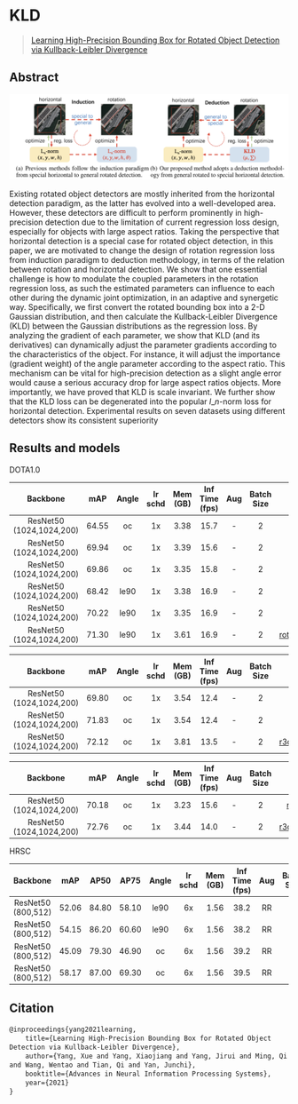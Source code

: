 # KLD

> [Learning High-Precision Bounding Box for Rotated Object Detection via Kullback-Leibler Divergence](https://arxiv.org/pdf/2106.01883.pdf)

<!-- [ALGORITHM] -->

## Abstract

<div align=center>
<img src="https://raw.githubusercontent.com/zytx121/image-host/main/imgs/kld.png" width="800"/>
</div>

Existing rotated object detectors are mostly inherited from the horizontal detection paradigm, as the latter has evolved into a well-developed area. However, these detectors are difficult to perform prominently in high-precision detection due to the limitation of current regression loss design, especially for objects with large aspect ratios. Taking the perspective that horizontal detection is a special case for rotated object detection, in this paper, we are motivated to change the design of rotation regression loss from induction paradigm to deduction methodology, in terms of the relation between rotation and horizontal detection. We show that one essential challenge is how to modulate the coupled parameters in the rotation regression loss, as such the estimated parameters can influence to each other during the dynamic joint optimization, in an adaptive and synergetic way. Specifically, we first convert the rotated bounding box into a 2-D Gaussian distribution, and then calculate the Kullback-Leibler Divergence (KLD) between the Gaussian distributions as the regression loss. By analyzing the gradient of each parameter, we show that KLD (and its derivatives) can dynamically adjust the parameter gradients according to the characteristics of the object. For instance, it will adjust the importance (gradient weight) of the angle parameter according to the aspect ratio. This mechanism can be vital for high-precision detection as a slight angle error would cause a serious accuracy drop for large aspect ratios objects. More importantly, we have proved that KLD is scale invariant. We further show that the KLD loss can be degenerated into the popular $l\_{n}$-norm loss for horizontal detection. Experimental results on seven datasets using different detectors show its consistent superiority

## Results and models

DOTA1.0

|         Backbone         |  mAP  | Angle | lr schd | Mem (GB) | Inf Time (fps) | Aug | Batch Size |                                                             Configs                                                             |                                                                                                                                                                                                    Download                                                                                                                                                                                                    |
| :----------------------: | :---: | :---: | :-----: | :------: | :------------: | :-: | :--------: | :-----------------------------------------------------------------------------------------------------------------------------: | :------------------------------------------------------------------------------------------------------------------------------------------------------------------------------------------------------------------------------------------------------------------------------------------------------------------------------------------------------------------------------------------------------------: |
| ResNet50 (1024,1024,200) | 64.55 |  oc   |   1x    |   3.38   |      15.7      |  -  |     2      |          [rotated_retinanet_hbb_r50_fpn_1x_dota_oc](../rotated_retinanet/rotated_retinanet_hbb_r50_fpn_1x_dota_oc.py)           |                         [model](https://download.openmmlab.com/mmrotate/v0.1.0/rotated_retinanet/rotated_retinanet_hbb_r50_fpn_1x_dota_oc/rotated_retinanet_hbb_r50_fpn_1x_dota_oc-e8a7c7df.pth) \| [log](https://download.openmmlab.com/mmrotate/v0.1.0/rotated_retinanet/rotated_retinanet_hbb_r50_fpn_1x_dota_oc/rotated_retinanet_hbb_r50_fpn_1x_dota_oc_20220121_095315.log.json)                         |
| ResNet50 (1024,1024,200) | 69.94 |  oc   |   1x    |   3.39   |      15.6      |  -  |     2      |                [rotated_retinanet_hbb_kld_r50_fpn_1x_dota_oc](./rotated_retinanet_hbb_kld_r50_fpn_1x_dota_oc.py)                |                               [model](https://download.openmmlab.com/mmrotate/v0.1.0/kld/rotated_retinanet_hbb_kld_r50_fpn_1x_dota_oc/rotated_retinanet_hbb_kld_r50_fpn_1x_dota_oc-49c1f937.pth) \| [log](https://download.openmmlab.com/mmrotate/v0.1.0/kld/rotated_retinanet_hbb_kld_r50_fpn_1x_dota_oc/rotated_retinanet_hbb_kld_r50_fpn_1x_dota_oc_20220125_201832.log.json)                               |
| ResNet50 (1024,1024,200) | 69.86 |  oc   |   1x    |   3.35   |      15.8      |  -  |     2      |         [rotated_retinanet_hbb_kld_stable_r50_fpn_1x_dota_oc](./rotated_retinanet_hbb_kld_stable_r50_fpn_1x_dota_oc.py)         |                 [model](https://download.openmmlab.com/mmrotate/v0.1.0/kld/rotated_retinanet_hbb_kld_stable_r50_fpn_1x_dota_oc/rotated_retinanet_hbb_kld_stable_r50_fpn_1x_dota_oc-92a76443.pth) \| [log](https://download.openmmlab.com/mmrotate/v0.1.0/kld/rotated_retinanet_hbb_kld_stable_r50_fpn_1x_dota_oc/rotated_retinanet_hbb_kld_stable_r50_fpn_1x_dota_oc_20220403_120631.log.json)                 |
| ResNet50 (1024,1024,200) | 68.42 | le90  |   1x    |   3.38   |      16.9      |  -  |     2      |        [rotated_retinanet_obb_r50_fpn_1x_dota_le90](../rotated_retinanet/rotated_retinanet_obb_r50_fpn_1x_dota_le90.py)         |                     [model](https://download.openmmlab.com/mmrotate/v0.1.0/rotated_retinanet/rotated_retinanet_obb_r50_fpn_1x_dota_le90/rotated_retinanet_obb_r50_fpn_1x_dota_le90-c0097bc4.pth) \| [log](https://download.openmmlab.com/mmrotate/v0.1.0/rotated_retinanet/rotated_retinanet_obb_r50_fpn_1x_dota_le90/rotated_retinanet_obb_r50_fpn_1x_dota_le90_20220128_130740.log.json)                     |
| ResNet50 (1024,1024,200) | 70.22 | le90  |   1x    |   3.35   |      16.9      |  -  |     2      |       [rotated_retinanet_obb_kld_stable_r50_fpn_1x_dota_le90](./rotated_retinanet_obb_kld_stable_r50_fpn_1x_dota_le90.py)       |             [model](https://download.openmmlab.com/mmrotate/v0.1.0/kld/rotated_retinanet_obb_kld_stable_r50_fpn_1x_dota_le90/rotated_retinanet_obb_kld_stable_r50_fpn_1x_dota_le90-31193e00.pth) \| [log](https://download.openmmlab.com/mmrotate/v0.1.0/kld/rotated_retinanet_obb_kld_stable_r50_fpn_1x_dota_le90/rotated_retinanet_obb_kld_stable_r50_fpn_1x_dota_le90_20220402_225531.log.json)             |
| ResNet50 (1024,1024,200) | 71.30 | le90  |   1x    |   3.61   |      16.9      |  -  |     2      | [rotated_retinanet_obb_kld_stable_r50_adamw_fpn_1x_dota_le90](./rotated_retinanet_obb_kld_stable_r50_adamw_fpn_1x_dota_le90.py) | [model](https://download.openmmlab.com/mmrotate/v0.1.0/kld/rotated_retinanet_obb_kld_stable_r50_adamw_fpn_1x_dota_le90/rotated_retinanet_obb_kld_stable_r50_adamw_fpn_1x_dota_le90-474d9955.pth) \| [log](https://download.openmmlab.com/mmrotate/v0.1.0/kld/rotated_retinanet_obb_kld_stable_r50_adamw_fpn_1x_dota_le90/rotated_retinanet_obb_kld_stable_r50_adamw_fpn_1x_dota_le90_20220608_003758.log.json) |

|         Backbone         |  mAP  | Angle | lr schd | Mem (GB) | Inf Time (fps) | Aug | Batch Size |                                     Configs                                     |                                                                                                                                                    Download                                                                                                                                                    |
| :----------------------: | :---: | :---: | :-----: | :------: | :------------: | :-: | :--------: | :-----------------------------------------------------------------------------: | :------------------------------------------------------------------------------------------------------------------------------------------------------------------------------------------------------------------------------------------------------------------------------------------------------------: |
| ResNet50 (1024,1024,200) | 69.80 |  oc   |   1x    |   3.54   |      12.4      |  -  |     2      |        [r3det_r50_fpn_1x_dota_oc](../r3det/r3det_r50_fpn_1x_dota_oc.py)         |                     [model](https://download.openmmlab.com/mmrotate/v0.1.0/r3det/r3det_r50_fpn_1x_dota_oc/r3det_r50_fpn_1x_dota_oc-b1fb045c.pth) \| [log](https://download.openmmlab.com/mmrotate/v0.1.0/r3det/r3det_r50_fpn_1x_dota_oc/r3det_r50_fpn_1x_dota_oc_20220126_191226.log.json)                     |
| ResNet50 (1024,1024,200) | 71.83 |  oc   |   1x    |   3.54   |      12.4      |  -  |     2      |        [r3det_kld_r50_fpn_1x_dota_oc](./r3det_kld_r50_fpn_1x_dota_oc.py)        |               [model](https://download.openmmlab.com/mmrotate/v0.1.0/kld/r3det_kld_r50_fpn_1x_dota_oc/r3det_kld_r50_fpn_1x_dota_oc-31866226.pth) \| [log](https://download.openmmlab.com/mmrotate/v0.1.0/kld/r3det_kld_r50_fpn_1x_dota_oc/r3det_kld_r50_fpn_1x_dota_oc_20220210_114049.log.json)               |
| ResNet50 (1024,1024,200) | 72.12 |  oc   |   1x    |   3.81   |      13.5      |  -  |     2      | [r3det_kld_stable_r50_fpn_1x_dota_oc](./r3det_kld_stable_r50_fpn_1x_dota_oc.py) | [model](https://download.openmmlab.com/mmrotate/v0.1.0/kld/r3det_kld_stable_r50_fpn_1x_dota_oc/r3det_kld_stable_r50_fpn_1x_dota_oc-e011059d.pth) \| [log](https://download.openmmlab.com/mmrotate/v0.1.0/kld/r3det_kld_stable_r50_fpn_1x_dota_oc/r3det_kld_stable_r50_fpn_1x_dota_oc_20220402_225905.log.json) |

|         Backbone         |  mAP  | Angle | lr schd | Mem (GB) | Inf Time (fps) | Aug | Batch Size |                                   Configs                                   |                                                                                                                                                Download                                                                                                                                                |
| :----------------------: | :---: | :---: | :-----: | :------: | :------------: | :-: | :--------: | :-------------------------------------------------------------------------: | :----------------------------------------------------------------------------------------------------------------------------------------------------------------------------------------------------------------------------------------------------------------------------------------------------: |
| ResNet50 (1024,1024,200) | 70.18 |  oc   |   1x    |   3.23   |      15.6      |  -  |     2      | [r3det_tiny_r50_fpn_1x_dota_oc](../r3det/r3det_tiny_r50_fpn_1x_dota_oc.py)  |       [model](https://download.openmmlab.com/mmrotate/v0.1.0/r3det/r3det_tiny_r50_fpn_1x_dota_oc/r3det_tiny_r50_fpn_1x_dota_oc-c98a616c.pth) \| [log](https://download.openmmlab.com/mmrotate/v0.1.0/r3det/r3det_tiny_r50_fpn_1x_dota_oc/r3det_tiny_r50_fpn_1x_dota_oc_20220209_171624.log.json)       |
| ResNet50 (1024,1024,200) | 72.76 |  oc   |   1x    |   3.44   |      14.0      |  -  |     2      | [r3det_tiny_kld_r50_fpn_1x_dota_oc](./r3det_tiny_kld_r50_fpn_1x_dota_oc.py) | [model](https://download.openmmlab.com/mmrotate/v0.1.0/kld/r3det_tiny_kld_r50_fpn_1x_dota_oc/r3det_tiny_kld_r50_fpn_1x_dota_oc-589e142a.pth) \| [log](https://download.openmmlab.com/mmrotate/v0.1.0/kld/r3det_tiny_kld_r50_fpn_1x_dota_oc/r3det_tiny_kld_r50_fpn_1x_dota_oc_20220209_172917.log.json) |

HRSC

|      Backbone      |  mAP  | AP50  | AP75  | Angle | lr schd | Mem (GB) | Inf Time (fps) | Aug | Batch Size |                                                          Configs                                                          |                                                                                                                                                                                              Download                                                                                                                                                                                              |
| :----------------: | :---: | :---: | :---: | :---: | :-----: | :------: | :------------: | :-: | :--------: | :-----------------------------------------------------------------------------------------------------------------------: | :------------------------------------------------------------------------------------------------------------------------------------------------------------------------------------------------------------------------------------------------------------------------------------------------------------------------------------------------------------------------------------------------: |
| ResNet50 (800,512) | 52.06 | 84.80 | 58.10 | le90  |   6x    |   1.56   |      38.2      | RR  |     2      |  [rotated_retinanet_obb_r50_fpn_6x_hrsc_rr_le90](../rotated_retinanet/rotated_retinanet_obb_r50_fpn_6x_hrsc_rr_le90.py)   |         [model](https://download.openmmlab.com/mmrotate/v0.1.0/rotated_retinanet/rotated_retinanet_obb_r50_fpn_6x_hrsc_rr_le90/rotated_retinanet_obb_r50_fpn_6x_hrsc_rr_le90-ee4f18af.pth) \| [log](https://download.openmmlab.com/mmrotate/v0.1.0/rotated_retinanet/rotated_retinanet_obb_r50_fpn_6x_hrsc_rr_le90/rotated_retinanet_obb_r50_fpn_6x_hrsc_rr_le90_20220412_110739.log.json)         |
| ResNet50 (800,512) | 54.15 | 86.20 | 60.60 | le90  |   6x    |   1.56   |      38.2      | RR  |     2      | [rotated_retinanet_obb_kld_stable_r50_fpn_6x_hrsc_rr_le90](./rotated_retinanet_obb_kld_stable_r50_fpn_6x_hrsc_rr_le90.py) | [model](https://download.openmmlab.com/mmrotate/v0.1.0/kld/rotated_retinanet_obb_kld_stable_r50_fpn_6x_hrsc_rr_le90/rotated_retinanet_obb_kld_stable_r50_fpn_6x_hrsc_rr_le90-58665364.pth) \| [log](https://download.openmmlab.com/mmrotate/v0.1.0/kld/rotated_retinanet_obb_kld_stable_r50_fpn_6x_hrsc_rr_le90/rotated_retinanet_obb_kld_stable_r50_fpn_6x_hrsc_rr_le90_20220412_155521.log.json) |
| ResNet50 (800,512) | 45.09 | 79.30 | 46.90 |  oc   |   6x    |   1.56   |      39.2      | RR  |     2      |    [rotated_retinanet_hbb_r50_fpn_6x_hrsc_rr_oc](../rotated_retinanet/rotated_retinanet_hbb_r50_fpn_6x_hrsc_rr_oc.py)     |             [model](https://download.openmmlab.com/mmrotate/v0.1.0/rotated_retinanet/rotated_retinanet_hbb_r50_fpn_6x_hrsc_rr_oc/rotated_retinanet_hbb_r50_fpn_6x_hrsc_rr_oc-f37eada6.pth) \| [log](https://download.openmmlab.com/mmrotate/v0.1.0/rotated_retinanet/rotated_retinanet_hbb_r50_fpn_6x_hrsc_rr_oc/rotated_retinanet_hbb_r50_fpn_6x_hrsc_rr_oc_20220412_103639.log.json)             |
| ResNet50 (800,512) | 58.17 | 87.00 | 69.30 |  oc   |   6x    |   1.56   |      39.5      | RR  |     2      |   [rotated_retinanet_hbb_kld_stable_r50_fpn_6x_hrsc_rr_oc](./rotated_retinanet_hbb_kld_stable_r50_fpn_6x_hrsc_rr_oc.py)   |     [model](https://download.openmmlab.com/mmrotate/v0.1.0/kld/rotated_retinanet_hbb_kld_stable_r50_fpn_6x_hrsc_rr_oc/rotated_retinanet_hbb_kld_stable_r50_fpn_6x_hrsc_rr_oc-9a4ac8e2.pth) \| [log](https://download.openmmlab.com/mmrotate/v0.1.0/kld/rotated_retinanet_hbb_kld_stable_r50_fpn_6x_hrsc_rr_oc/rotated_retinanet_hbb_kld_stable_r50_fpn_6x_hrsc_rr_oc_20220413_162440.log.json)     |

## Citation

```
@inproceedings{yang2021learning,
	title={Learning High-Precision Bounding Box for Rotated Object Detection via Kullback-Leibler Divergence},
	author={Yang, Xue and Yang, Xiaojiang and Yang, Jirui and Ming, Qi and Wang, Wentao and Tian, Qi and Yan, Junchi},
	booktitle={Advances in Neural Information Processing Systems},
	year={2021}
}
```
